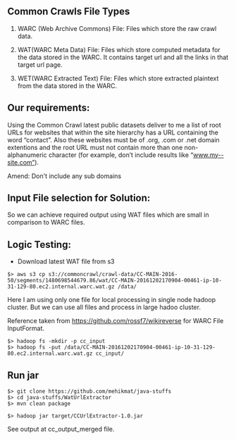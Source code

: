 
Common Crawls File Types
-------------------------

1. WARC (Web Archive Commons) File:
   Files which store the raw crawl data.

2. WAT(WARC Meta Data) File:
   Files which store computed metadata for the data stored in the WARC.
   It contains target url and all the links in that target url page.

3. WET(WARC Extracted Text) File:
   Files which store extracted plaintext from the data stored in the WARC.

Our requirements:
-----------------
Using the Common Crawl latest public datasets deliver to me a list of root URLs for websites that within the site
hierarchy has a URL containing the word “contact”. Also these websites must be of .org, .com or .net domain extentions
and the root URL must not contain more than one non-alphanumeric character (for example, don’t include results like “www.my--site.com”).

Amend: Don't include any sub domains

Input File selection for Solution:
----------------------------------
So we can achieve required output using WAT files which are small in comparison to WARC files.


Logic Testing:
--------------

- Download latest WAT file from s3

`$> aws s3 cp s3://commoncrawl/crawl-data/CC-MAIN-2016-50/segments/1480698544679.86/wat/CC-MAIN-20161202170904-00461-ip-10-31-129-80.ec2.internal.warc.wat.gz /data/`

Here I am using only one file for local processing in single node hadoop cluster.
But we can use all files and process in large hadoo cluster.

Reference taken from https://github.com/rossf7/wikireverse for WARC File InputFormat.

```
$> hadoop fs -mkdir -p cc_input
$> hadoop fs -put /data/CC-MAIN-20161202170904-00461-ip-10-31-129-80.ec2.internal.warc.wat.gz cc_input/
```

Run jar
--------
```
$> git clone https://github.com/mehikmat/java-stuffs
$> cd java-stuffs/WatUrlExtractor
$> mvn clean package

$> hadoop jar target/CCUrlExtractor-1.0.jar
```

See output at cc_output_merged file.


